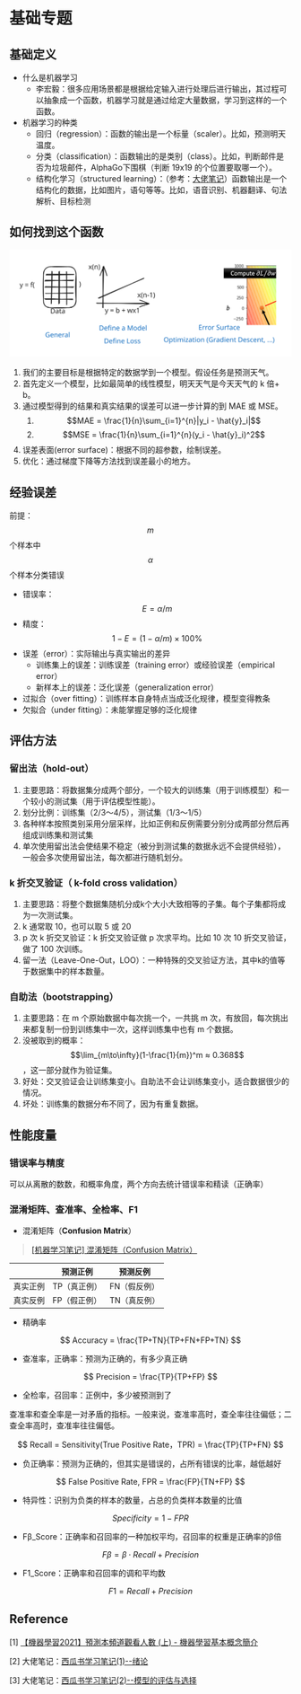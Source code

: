 # 基础专题

## 基础定义

* 什么是机器学习
  * 李宏毅：很多应用场景都是根据给定输入进行处理后进行输出，其过程可以抽象成一个函数，机器学习就是通过给定大量数据，学习到这样的一个函数。
* 机器学习的种类
  * 回归（regression）：函数的输出是一个标量（scaler）。比如，预测明天温度。
  * 分类（classification）：函数输出的是类别（class）。比如，判断邮件是否为垃圾邮件，AlphaGo下围棋（判断 19x19 的个位置要取哪一个）。
  * 结构化学习（structured learning）：（参考：[大佬笔记](https://www.cnblogs.com/wry789/p/13215042.html)）函数输出是一个结构化的数据，比如图片，语句等等。比如，语音识别、机器翻译、句法解析、目标检测

## 如何找到这个函数

<img src="../../.gitbook/assets/ml-workflow.excalidraw.svg" alt="" class="gitbook-drawing">

1. 我们的主要目标是根据特定的数据学到一个模型。假设任务是预测天气。
2. 首先定义一个模型，比如最简单的线性模型，明天天气是今天天气的 k 倍+ b。
3. 通过模型得到的结果和真实结果的误差可以进一步计算的到 MAE 或 MSE。
   1. $$MAE = \frac{1}{n}\sum_{i=1}^{n}|y_i - \hat{y}_i|$$
   2. $$MSE = \frac{1}{n}\sum_{i=1}^{n}(y_i - \hat{y}_i)^2$$
4. 误差表面(error surface)：根据不同的超参数，绘制误差。
5. 优化：通过梯度下降等方法找到误差最小的地方。

## 经验误差

前提：$$m$$个样本中$$\alpha$$个样本分类错误

* 错误率：$$E=\alpha / m$$
* 精度：$$1-E = (1-\alpha/m)\times 100\%$$
* 误差（error）：实际输出与真实输出的差异
  * 训练集上的误差：训练误差（training error）或经验误差（empirical error）
  * 新样本上的误差：泛化误差（generalization error）
* 过拟合（over fitting）：训练样本自身特点当成泛化规律，模型变得教条
* 欠拟合（under fitting）：未能掌握足够的泛化规律

## 评估方法

### 留出法（hold-out）

1. 主要思路：将数据集分成两个部分，一个较大的训练集（用于训练模型）和一个较小的测试集（用于评估模型性能）。
2. 划分比例：训练集（2/3～4/5），测试集（1/3～1/5）
3. 各种样本按照类别采用分层采样，比如正例和反例需要分别分成两部分然后再组成训练集和测试集
4. 单次使用留出法会使结果不稳定（被分到测试集的数据永远不会提供经验），一般会多次使用留出法，每次都进行随机划分。

### k 折交叉验证（ k-fold cross validation）

1. 主要思路：将整个数据集随机分成k个大小大致相等的子集。每个子集都将成为一次测试集。
2. k 通常取 10，也可以取 5 或 20
3. p 次 k 折交叉验证：k 折交叉验证做 p 次求平均。比如 10 次 10 折交叉验证，做了 100 次训练。
4. 留一法（Leave-One-Out，LOO）：一种特殊的交叉验证方法，其中k的值等于数据集中的样本数量。

### 自助法（bootstrapping）

1. 主要思路：在 m 个原始数据中每次挑一个，一共挑 m 次，有放回，每次挑出来都复制一份到训练集中一次，这样训练集中也有 m 个数据。
2. 没被取到的概率：$$\lim_{m\to\infty}(1-\frac{1}{m})^m ≈ 0.368$$，这一部分就作为验证集。
3. 好处：交叉验证会让训练集变小。自助法不会让训练集变小，适合数据很少的情况。
4. 坏处：训练集的数据分布不同了，因为有重复数据。

## 性能度量

### 错误率与精度

可以从离散的数数，和概率角度，两个方向去统计错误率和精读（正确率）

### 混淆矩阵、查准率、全检率、F1

* 混淆矩阵（**Confusion Matrix**）

> [\[机器学习笔记\] 混淆矩阵（Confusion Matrix）](https://blog.csdn.net/seagal890/article/details/105059498)

|      | 预测正例    | 预测反例    |
| ---- | ------- | ------- |
| 真实正例 | TP（真正例） | FN（假反例） |
| 真实反例 | FP（假正例） | TN（真反例） |

* 精确率

$$
Accuracy = \frac{TP+TN}{TP+FN+FP+TN}
$$

* 查准率，正确率：预测为正确的，有多少真正确

$$
Precision = \frac{TP}{TP+FP}
$$



* 全检率，召回率：正例中，多少被预测到了

查准率和查全率是一对矛盾的指标。一般来说，查准率高时，查全率往往偏低；二查全率高时，查准率往往偏低。

$$
Recall = Sensitivity(True Positive Rate，TPR) = \frac{TP}{TP+FN}
$$

* 负正确率：预测为正确的，但其实是错误的，占所有错误的比率，越低越好

$$
False Positive Rate, FPR = \frac{FP}{TN+FP}
$$

* 特异性：识别为负类的样本的数量，占总的负类样本数量的比值

$$
Specificity = 1-FPR
$$

* Fβ\_Score：正确率和召回率的一种加权平均，召回率的权重是正确率的β倍

$$
F\beta = \beta \cdot Recall + Precision
$$

* F1\_Score：正确率和召回率的调和平均数

$$
F1 = Recall + Precision
$$





## Reference

\[1] [【機器學習2021】預測本頻道觀看人數 (上) - 機器學習基本概念簡介](https://www.youtube.com/watch?v=Ye018rCVvOo\&list=PLJV\_el3uVTsMhtt7\_Y6sgTHGHp1Vb2P2J)

\[2] 大佬笔记：[西瓜书学习笔记(1)--绪论](https://www.heywhale.com/mw/project/5e4f83590e2b66002c1f574b)

\[3] 大佬笔记：[西瓜书学习笔记(2)--模型的评估与选择](https://www.heywhale.com/mw/project/5e4f89fb0e2b66002c1f6468)

